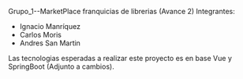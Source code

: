 Grupo_1--MarketPlace franquicias de librerias
(Avance 2)
Integrantes:
- Ignacio Manríquez
- Carlos Moris
- Andres San Martin


Las tecnologias esperadas a realizar este proyecto es en base Vue y SpringBoot (Adjunto a cambios). 
